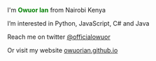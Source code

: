 <p>I'm <b><span style='color: green'>Owuor Ian</span></b> from Nairobi Kenya</p>
<p>I’m interested in Python, JavaScript, C# and Java</p>
<p>Reach me on twitter <a href= "https://twitter.com/officialowuor" target="_blank">@officialowuor</a></p>
<p>Or visit my website <a href="https://owuorian.github.io" target="_blank">owuorian.github.io</a></p>

<!---
owuorian/owuorian is a ✨ special ✨ repository because its `README.md` (this file) appears on your GitHub profile.
You can click the Preview link to take a look at your changes.
--->
